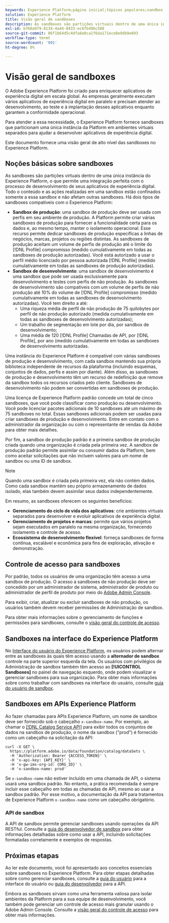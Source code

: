 ```yaml
---
keywords: Experience Platform;página inicial;tópicos populares;sandbox;Sandbox;teste;Teste
solution: Experience Platform
title: Visão geral de sandboxes
description: As sandboxes são partições virtuais dentro de uma única instância do Experience Platform, o que permite uma integração perfeita com o processo de desenvolvimento de seus aplicativos de experiência digital.
exl-id: b760a979-8134-4a44-8433-ec6fb49bc508
source-git-commit: 06f1b64d5c4dfa6e0ca1f6da171ece8e9db9e693
workflow-type: tm+mt
source-wordcount: '991'
ht-degree: 0%

---
```


# Visão geral de sandboxes

O Adobe Experience Platform foi criado para enriquecer aplicativos de experiência digital em escala global. As empresas geralmente executam vários aplicativos de experiência digital em paralelo e precisam atender ao desenvolvimento, ao teste e à implantação desses aplicativos enquanto garantem a conformidade operacional.

Para atender a essa necessidade, o Experience Platform fornece sandboxes que particionam uma única instância da Platform em ambientes virtuais separados para ajudar a desenvolver aplicativos de experiência digital.

Este documento fornece uma visão geral de alto nível das sandboxes no Experience Platform.

## Noções básicas sobre sandboxes

As sandboxes são partições virtuais dentro de uma única instância do Experience Platform, o que permite uma integração perfeita com o processo de desenvolvimento de seus aplicativos de experiência digital. Todo o conteúdo e as ações realizadas em uma sandbox estão confinados somente a essa sandbox e não afetam outras sandboxes. Há dois tipos de sandboxes compatíveis com o Experience Platform:

* **Sandbox de produção**: uma sandbox de produção deve ser usada com perfis em seu ambiente de produção. A Platform permite criar várias sandboxes de produção para fornecer a funcionalidade certa para os dados e, ao mesmo tempo, manter o isolamento operacional. Esse recurso permite dedicar sandboxes de produção específicas a linhas de negócios, marcas, projetos ou regiões distintas. As sandboxes de produção aceitam um volume de perfis de produção até o limite do [!DNL Profile] compromisso (medido cumulativamente em todas as sandboxes de produção autorizadas). Você está autorizado a usar o perfil médio licenciado por pessoa autorizada [!DNL Profile] (medido cumulativamente em todas as sandboxes de produção autorizadas).
* **Sandbox de desenvolvimento**: uma sandbox de desenvolvimento é uma sandbox que pode ser usada exclusivamente para desenvolvimento e testes com perfis de não produção. As sandboxes de desenvolvimento são compatíveis com um volume de perfis de não produção até 10% do volume de [!DNL Profile] compromisso (medido cumulativamente em todas as sandboxes de desenvolvimento autorizadas). Você tem direito a até:
   * Uma riqueza média de perfil de não produção de 75 quilobytes por perfil de não produção autorizado (medida cumulativamente em todas as sandboxes de desenvolvimento autorizadas);
   * Um trabalho de segmentação em lote por dia, por sandbox de desenvolvimento;
   * Uma média de 120 [!DNL Profile] Chamadas de API, por [!DNL Profile], por ano (medido cumulativamente em todas as sandboxes de desenvolvimento autorizadas.

Uma instância do Experience Platform é compatível com várias sandboxes de produção e desenvolvimento, com cada sandbox mantendo sua própria biblioteca independente de recursos da plataforma (incluindo esquemas, conjuntos de dados, perfis e assim por diante). Além disso, as sandboxes de produção e desenvolvimento têm um recurso de redefinição que remove da sandbox todos os recursos criados pelo cliente. Sandboxes de desenvolvimento não podem ser convertidas em sandboxes de produção.

Uma licença de Experience Platform padrão concede um total de cinco sandboxes, que você pode classificar como produção ou desenvolvimento. Você pode licenciar pacotes adicionais de 10 sandboxes até um máximo de 75 sandboxes no total. Essas sandboxes adicionais podem ser usadas para criar sandboxes de produção e desenvolvimento. Entre em contato com o administrador da organização ou com o representante de vendas da Adobe para obter mais detalhes.

Por fim, a sandbox de produção padrão é a primeira sandbox de produção criada quando uma organização é criada pela primeira vez. A sandbox de produção padrão permite assimilar ou consumir dados da Platform, bem como aceitar solicitações que não incluem valores para um nome de sandbox ou uma ID de sandbox.

>[!NOTE]
>
>Quando uma sandbox é criada pela primeira vez, ela não contém dados. Como cada sandbox mantém seu próprio armazenamento de dados isolado, elas também devem assimilar seus dados independentemente.

Em resumo, as sandboxes oferecem os seguintes benefícios:

* **Gerenciamento do ciclo de vida dos aplicativos**: crie ambientes virtuais separados para desenvolver e evoluir aplicativos de experiência digital.
* **Gerenciamento de projetos e marcas**: permite que vários projetos sejam executados em paralelo na mesma organização, fornecendo isolamento e controle de acesso.
* **Ecossistema de desenvolvimento flexível**: forneça sandboxes de forma contínua, escalável e econômica para fins de exploração, ativação e demonstração.

## Controle de acesso para sandboxes

Por padrão, todos os usuários de uma organização têm acesso a uma sandbox de produção. O acesso a sandboxes de não produção deve ser concedido por um administrador de sistema, administrador de produto ou administrador de perfil de produto por meio do [Adobe Admin Console](https://adminconsole.adobe.com).

Para exibir, criar, atualizar ou excluir sandboxes de não produção, os usuários também devem receber permissões de Administração de sandbox.

Para obter mais informações sobre o gerenciamento de funções e permissões para sandboxes, consulte o [visão geral do controle de acesso](../access-control/home.md).

## Sandboxes na interface do Experience Platform

No [Interface do usuário do Experience Platform](https://platform.adobe.com), os usuários podem alternar entre as sandboxes às quais têm acesso usando a **alternador de sandbox** controle na parte superior esquerda da tela.  Os usuários com privilégios de Administração de sandbox também têm acesso ao **[!UICONTROL Sandboxes]** no painel de navegação esquerdo, onde podem visualizar e gerenciar sandboxes para sua organização. Para obter mais informações sobre como trabalhar com sandboxes na interface do usuário, consulte [guia do usuário de sandbox](ui/overview.md).

## Sandboxes em APIs Experience Platform

Ao fazer chamadas para APIs Experience Platform, um nome de sandbox deve ser fornecido sob o cabeçalho `x-sandbox-name`. Por exemplo, ao chamar o [[!DNL Catalog Service API]](https://www.adobe.io/experience-platform-apis/references/catalog/) para exibir todos os conjuntos de dados na sandbox de produção, o nome da sandbox (&quot;prod&quot;) é fornecido como um cabeçalho na solicitação da API:

```shell
curl -X GET \
  https://platform.adobe.io/data/foundation/catalog/dataSets \
  -H 'Authorization: Bearer {ACCESS_TOKEN}' \
  -H 'x-api-key: {API_KEY}' \
  -H 'x-gw-ims-org-id: {ORG_ID}' \
  -H 'x-sandbox-name: prod'
```

Se `x-sandbox-name` não estiver incluído em uma chamada de API, o sistema usará uma sandbox padrão. No entanto, a prática recomendada é sempre incluir esse cabeçalho em todas as chamadas de API, mesmo ao usar a sandbox padrão. Por esse motivo, a documentação da API para tratamentos de Experience Platform `x-sandbox-name` como um cabeçalho obrigatório.

### API de sandbox

A API de sandbox permite gerenciar sandboxes usando operações da API RESTful. Consulte a [guia do desenvolvedor de sandbox](api/overview.md) para obter informações detalhadas sobre como usar a API, incluindo solicitações formatadas corretamente e exemplos de respostas.

## Próximas etapas

Ao ler este documento, você foi apresentado aos conceitos essenciais sobre sandboxes no Experience Platform. Para obter etapas detalhadas sobre como gerenciar sandboxes, consulte a [guia do usuário](ui/overview.md) para a interface do usuário ou [guia do desenvolvedor](./api/getting-started.md) para a API.

Embora as sandboxes sirvam como uma ferramenta valiosa para isolar ambientes da Platform para a sua equipe de desenvolvimento, você também pode gerenciar um controle de acesso mais granular usando o Adobe Admin Console. Consulte a [visão geral do controle de acesso](../access-control/home.md) para obter mais informações.
